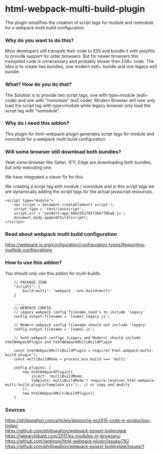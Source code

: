 # html-webpack-multi-build-plugin

This plugin simplifies the creation of script tags for module and nomodule for a webpack multi build configuration.

### Why do you want to do this?

Most developers still transpile their code to ES5 and bundle it with polyfills to provide support for older browsers.
But for newer browsers this transpiled code is unnecessary and probably slower then ES6+ code.
The Idea is to create two bundles, one modern es6+ bundle and one legacy es5 bundle.


### What? How do you do that?
The Solution is to provide two script tags, one with type=module (es6+ code) and one with "nomodule" (es5 code).
Modern Browser will now only load the script tag with type=module while legacy browser only load the script tag with "nomodule".

### Why do i need this addon?
This plugin for html-webpack-plugin generates script tags for module and nomodule for a webpack multi build configuration.

### Will some browser still download both bundles?

Yeah some browser like Safari, IE11, Edge are downloading both bundles, but only executing one. 

We have integrated a clever fix for this.

We creating a script tag with module / nomodule and in this script tags we are dynamically adding the script tags for the actual javascript resources.

```
<script type="module">
    var script = document.createElement('script');
    script.type = 'text/javascript';
    script.src = 'vendors~app_60d33517957366ff05a8.js';
    document.body.appendChild(script);
</script>
```

### Read about webpack multi build configuration
https://webpack.js.org/configuration/configuration-types/#exporting-multiple-configurations

### How to use this addon?
You should only use this addon for multi-builds.

```
    // PACKAGE.JSON
    "scripts": {
        build:multi": "webpack --env.build=multi"
    }

    .....
    // WEBPACK CONFIG
    // Legacy webpack config filename need's to include 'legacy' 
    config.output.filename = '[name]_legacy.js';

    // Modern webpack config filename should not include 'legacy'
    config.output.filename = '[name].js';

    // both webpack configs (Legacy and Modern) should include htmlWebpackPlugin and htmlWebpackMultiBuildPlugin

    const htmlWebpackMultiBuildPlugin = require('html-webpack-multi-build-plugin');
    const multiBuildMode = process.env.build === 'multi'

    config.plugins: [
        new htmlWebpackPlugin({
            inject: !multiBuildMode,
            template: multiBuildMode ? require.resolve('html-webpack-multi-build-plugin/template.ejs');, // or copy and modify
        }),
        new htmlWebpackMultiBuildPlugin()
    ]
```


### Sources

https://philipwalton.com/articles/deploying-es2015-code-in-production-today/    
https://github.com/philipwalton/webpack-esnext-boilerplate    
https://jakearchibald.com/2017/es-modules-in-browsers/    
https://github.com/jantimon/html-webpack-plugin/issues/782    
https://github.com/philipwalton/webpack-esnext-boilerplate/issues/1